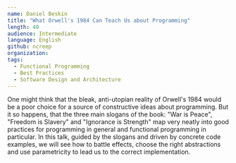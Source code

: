 ```yaml
---
name: Daniel Beskin
title: "What Orwell's 1984 Can Teach Us about Programming"
length: 40
audience: Intermediate
language: English
github: ncreep
organization:
tags:
  - Functional Programming
  - Best Practices
  - Software Design and Architecture
---
```

One might think that the bleak, anti-utopian reality of Orwell's 1984 would be a poor choice for a source of constructive ideas about programming. But it so happens, that the three main slogans of the book: "War is Peace", "Freedom is Slavery" and "Ignorance is Strength" map very neatly into good practices for programming in general and functional programming in particular.
In this talk, guided by the slogans and driven by concrete code examples, we will see how to battle effects, choose the right abstractions and use parametricity to lead us to the correct implementation.
